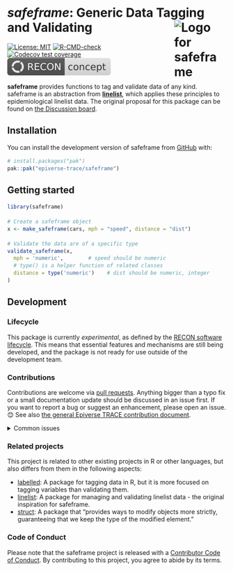 
<!-- README.md is generated from README.Rmd. Please edit that file. -->
<!-- The code to render this README is stored in .github/workflows/render-readme.yaml -->
<!-- Variables marked with double curly braces will be transformed beforehand: -->
<!-- `packagename` is extracted from the DESCRIPTION file -->
<!-- `gh_repo` is extracted via a special environment variable in GitHub Actions -->

# *safeframe*: Generic Data Tagging and Validating <img src="man/figures/logo.svg" align="right" width="120" alt="Logo for safeframe" />

<!-- badges: start -->

[![License:
MIT](https://img.shields.io/badge/License-MIT-yellow.svg)](https://opensource.org/license/mit/)
[![R-CMD-check](https://github.com/epiverse-trace/safeframe/actions/workflows/R-CMD-check.yaml/badge.svg)](https://github.com/epiverse-trace/safeframe/actions/workflows/R-CMD-check.yaml)
[![Codecov test
coverage](https://codecov.io/gh/epiverse-trace/safeframe/branch/main/graph/badge.svg)](https://app.codecov.io/gh/epiverse-trace/safeframe?branch=main)
[![lifecycle-concept](https://raw.githubusercontent.com/reconverse/reconverse.github.io/master/images/badge-concept.svg)](https://www.reconverse.org/lifecycle.html#experimental)

<!-- badges: end -->

**safeframe** provides functions to tag and validate data of any kind.
safeframe is an abstraction from
[**linelist**](https://github.com/epiverse-trace/linelist), which
applies these principles to epidemiological linelist data. The original
proposal for this package can be found on [the Discussion
board](https://github.com/orgs/epiverse-trace/discussions/221).

## Installation

You can install the development version of safeframe from
[GitHub](https://github.com/) with:

``` r
# install.packages("pak")
pak::pak("epiverse-trace/safeframe")
```

## Getting started

``` r
library(safeframe)

# Create a safeframe object
x <- make_safeframe(cars, mph = "speed", distance = "dist")

# Validate the data are of a specific type
validate_safeframe(x, 
  mph = 'numeric',        # speed should be numeric
  # type() is a helper function of related classes
  distance = type('numeric')    # dist should be numeric, integer
)
```

## Development

### Lifecycle

This package is currently *experimental*, as defined by the [RECON
software lifecycle](https://www.reconverse.org/lifecycle.html). This
means that essential features and mechanisms are still being developed,
and the package is not ready for use outside of the development team.

### Contributions

Contributions are welcome via [pull
requests](https://github.com/epiverse-trace/safeframe/pulls). Anything
bigger than a typo fix or a small documentation update should be
discussed in an issue first. If you want to report a bug or suggest an
enhancement, please open an issue. 😊 See also [the general Epiverse
TRACE contribution
document](https://github.com/epiverse-trace/.github/blob/main/CONTRIBUTING.md).

<details>
<summary>
Common issues
</summary>

To make it easier for us to evaluate your contribution, please run the
following commands before submitting a pull request to ensure your code
is consistent with the rest of the package:

``` r
styler::style_pkg()
devtools::document()
spelling::update_wordlist(pkg = ".", vignettes = TRUE)

lintr::lint_package()

devtools::test()
devtools::check()
```

This will reduce the time it takes for us to review your contribution.
Thank you! 😊

</details>

### Related projects

This project is related to other existing projects in R or other
languages, but also differs from them in the following aspects:

- [labelled](https://github.com/larmarange/labelled/): A package for
  tagging data in R, but it is more focused on tagging variables than
  validating them.
- [linelist](https://github.com/epiverse-trace/linelist): A package for
  managing and validating linelist data - the original inspiration for
  safeframe.
- [struct](https://github.com/cynkra/struct): A package that “provides
  ways to modify objects more strictly, guaranteeing that we keep the
  type of the modified element.”

### Code of Conduct

Please note that the safeframe project is released with a [Contributor
Code of
Conduct](https://github.com/epiverse-trace/.github/blob/main/CODE_OF_CONDUCT.md).
By contributing to this project, you agree to abide by its terms.
